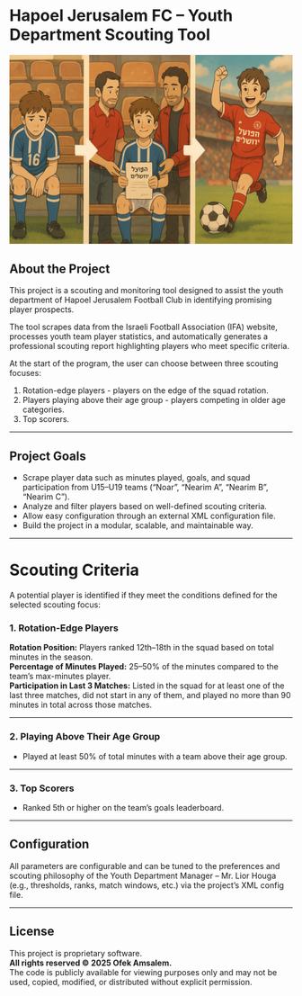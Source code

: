 # Hapoel Jerusalem FC – Youth Department Scouting Tool

![Project image](project_picture.png)

## About the Project

This project is a scouting and monitoring tool designed to assist the youth department of Hapoel Jerusalem Football Club in identifying promising player prospects.

The tool scrapes data from the Israeli Football Association (IFA) website, processes youth team player statistics, and automatically generates a professional scouting report highlighting players who meet specific criteria.

At the start of the program, the user can choose between three scouting focuses:

1. Rotation-edge players - players on the edge of the squad rotation.  
2. Players playing above their age group - players competing in older age categories.  
3. Top scorers.

---

## Project Goals

- Scrape player data such as minutes played, goals, and squad participation from U15–U19 teams (“Noar”, “Nearim A”, “Nearim B”, “Nearim C”).  
- Analyze and filter players based on well-defined scouting criteria.  
- Allow easy configuration through an external XML configuration file.  
- Build the project in a modular, scalable, and maintainable way.

---

# Scouting Criteria

A potential player is identified if they meet the conditions defined for the selected scouting focus:

### 1. Rotation-Edge Players

**Rotation Position:** Players ranked 12th–18th in the squad based on total minutes in the season.  
**Percentage of Minutes Played:** 25–50% of the minutes compared to the team’s max-minutes player.  
**Participation in Last 3 Matches:** Listed in the squad for at least one of the last three matches, did not start in any of them, and played no more than 90 minutes in total across those matches.

---

### 2. Playing Above Their Age Group

- Played at least 50% of total minutes with a team above their age group.

---

### 3. Top Scorers

- Ranked 5th or higher on the team’s goals leaderboard.

--- 

## Configuration

All parameters are configurable and can be tuned to the preferences and scouting philosophy of the Youth Department Manager – Mr. Lior Houga (e.g., thresholds, ranks, match windows, etc.) via the project’s XML config file.

---

## License
This project is proprietary software.  
**All rights reserved © 2025 Ofek Amsalem.**  
The code is publicly available for viewing purposes only and may not be used, copied, modified, or distributed without explicit permission.
